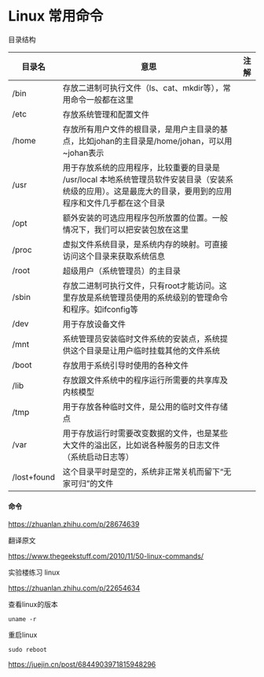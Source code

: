 # Linux 常用命令



目录结构

| 目录名      | 意思                                                         | 注解 |
| ----------- | ------------------------------------------------------------ | ---- |
| /bin        | 存放二进制可执行文件（ls、cat、mkdir等），常用命令一般都在这里 |      |
| /etc        | 存放系统管理和配置文件                                       |      |
| /home       | 存放所有用户文件的根目录，是用户主目录的基点，比如johan的主目录是/home/johan，可以用~johan表示 |      |
| /usr        | 用于存放系统的应用程序，比较重要的目录是 /usr/local 本地系统管理员软件安装目录（安装系统级的应用）。这是最庞大的目录，要用到的应用程序和文件几乎都在这个目录 |      |
| /opt        | 额外安装的可选应用程序包所放置的位置。一般情况下，我们可以把安装包放在这里 |      |
| /proc       | 虚拟文件系统目录，是系统内存的映射。可直接访问这个目录来获取系统信息 |      |
| /root       | 超级用户（系统管理员）的主目录                               |      |
| /sbin       | 存放二进制可执行文件，只有root才能访问。这里存放是系统管理员使用的系统级别的管理命令和程序。如ifconfig等 |      |
| /dev        | 用于存放设备文件                                             |      |
| /mnt        | 系统管理员安装临时文件系统的安装点，系统提供这个目录是让用户临时挂载其他的文件系统 |      |
| /boot       | 存放用于系统引导时使用的各种文件                             |      |
| /lib        | 存放跟文件系统中的程序运行所需要的共享库及内核模型           |      |
| /tmp        | 用于存放各种临时文件，是公用的临时文件存储点                 |      |
| /var        | 用于存放运行时需要改变数据的文件，也是某些大文件的溢出区，比如说各种服务的日志文件（系统启动日志等） |      |
| /lost+found | 这个目录平时是空的，系统非正常关机而留下“无家可归”的文件     |      |



#### 命令

https://zhuanlan.zhihu.com/p/28674639

翻译原文

https://www.thegeekstuff.com/2010/11/50-linux-commands/





实验楼练习 linux

https://zhuanlan.zhihu.com/p/22654634



查看linux的版本

```shell
uname -r
```

重启linux

```shell
sudo reboot
```



https://juejin.cn/post/6844903971815948296